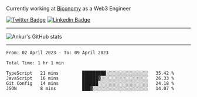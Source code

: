 Currently working at [Biconomy](https://biconomy.io/) as a Web3 Engineer

 [![Twitter Badge](https://img.shields.io/badge/-@ankurdubey521-1ca0f1?style=flat-square&labelColor=1ca0f1&logo=twitter&logoColor=white&link=https://twitter.com/ankurdubey521)](https://twitter.com/ankurdubey521) [![Linkedin Badge](https://img.shields.io/badge/-ankurdubey521-blue?style=flat-square&logo=Linkedin&logoColor=white&link=https://www.linkedin.com/in/ankurdubey521/)](https://www.linkedin.com/in/ankurdubey521/)

<hr/>

![Ankur's GitHub stats](https://github-readme-stats.vercel.app/api?username=ankurdubey521&count_private=true&theme=radical)

<hr/>

<!--START_SECTION:waka-->

```text
From: 02 April 2023 - To: 09 April 2023

Total Time: 1 hr 1 min

TypeScript   21 mins         █████████░░░░░░░░░░░░░░░░   35.42 %
JavaScript   16 mins         ██████▓░░░░░░░░░░░░░░░░░░   26.33 %
Git Config   14 mins         ██████░░░░░░░░░░░░░░░░░░░   24.18 %
JSON         8 mins          ███▓░░░░░░░░░░░░░░░░░░░░░   14.07 %
```

<!--END_SECTION:waka-->
